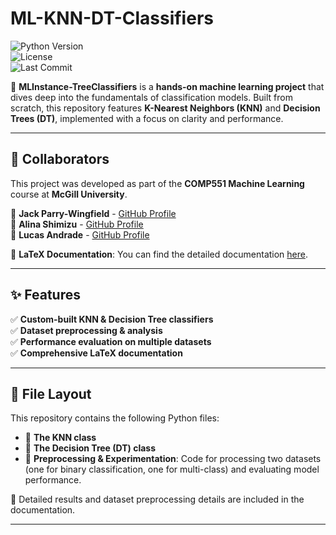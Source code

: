 # ML-KNN-DT-Classifiers  

![Python Version](https://img.shields.io/badge/Python-3.8+-blue)  
![License](https://img.shields.io/badge/License-MIT-green)  
![Last Commit](https://img.shields.io/github/last-commit/JackPW-lang/ML-KNN-DT-Classifiers)  

🚀 **MLInstance-TreeClassifiers** is a **hands-on machine learning project** that dives deep into the fundamentals of classification models. Built from scratch, this repository features **K-Nearest Neighbors (KNN)** and **Decision Trees (DT)**, implemented with a focus on clarity and performance.  

---  

## 👥 Collaborators  
This project was developed as part of the **COMP551 Machine Learning** course at **McGill University**.  

🔹 **Jack Parry-Wingfield** - [GitHub Profile](https://github.com/JackPW-lang)  
🔹 **Alina Shimizu** - [GitHub Profile](https://github.com/alinashimizu)  
🔹 **Lucas Andrade** - [GitHub Profile](https://github.com/lucasandrdd)  

📄 **LaTeX Documentation**: You can find the detailed documentation [here](link-to-pdf).  

---  

## ✨ Features  
✅ **Custom-built KNN & Decision Tree classifiers**  
✅ **Dataset preprocessing & analysis**  
✅ **Performance evaluation on multiple datasets**  
✅ **Comprehensive LaTeX documentation**  

---  

## 📂 File Layout  
This repository contains the following Python files:  

- 📌 **The KNN class**  
- 📌 **The Decision Tree (DT) class**  
- 📌 **Preprocessing & Experimentation**: Code for processing two datasets (one for binary classification, one for multi-class) and evaluating model performance.  

📄 Detailed results and dataset preprocessing details are included in the documentation.  

---  
